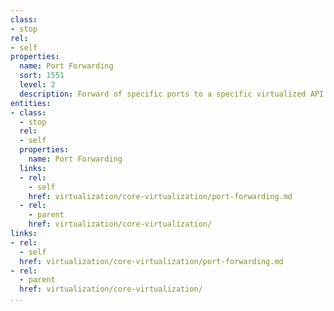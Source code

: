 ```yaml
---
class:
- stop
rel:
- self
properties:
  name: Port Forwarding
  sort: 1551
  level: 2
  description: Forward of specific ports to a specific virtualized API instance.
entities:
- class:
  - stop
  rel:
  - self
  properties:
    name: Port Forwarding
  links:
  - rel:
    - self
    href: virtualization/core-virtualization/port-forwarding.md
  - rel:
    - parent
    href: virtualization/core-virtualization/
links:
- rel:
  - self
  href: virtualization/core-virtualization/port-forwarding.md
- rel:
  - parent
  href: virtualization/core-virtualization/
...
```

